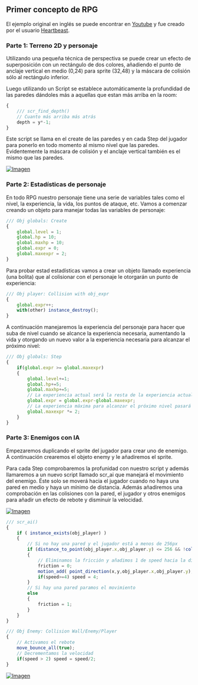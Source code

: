 ## Primer concepto de RPG

El ejemplo original en inglés se puede encontrar en [Youtube](https://www.youtube.com/watch?v=FqYS-4_oSRw) y fue creado por el usuario [Heartbeast](https://www.youtube.com/channel/UCrHQNOyU1q6BFEfkNq2CYMA). 

### Parte 1: Terreno 2D y personaje

Utilizando una pequeña técnica de perspectiva se puede crear un efecto de superposición con un rectángulo de dos colores, añadiendo el punto de anclaje vertical en medio (0,24) para sprite (32,48) y la máscara de colisión sólo al rectángulo inferior.

Luego utilizando un Script se establece automáticamente la profundidad de las paredes dándoles más a aquellas que estan más arriba en la room:

```javascript
{
	/// scr_find_depth()
    // Cuanto más arriba más atrás
    depth = y*-1;   
}
```

Este script se llama en el create de las paredes y en cada Step del jugador para ponerlo en todo momento al mismo nivel que las paredes. Evidentemente la máscara de colisión y el anclaje vertical también es el mismo que las paredes.

[![Imagen](https://github.com/hcosta/referencia-gml/raw/master/aprendizaje/plataformas/12_primer_concepto_rpg.gmx/captura.png)](https://github.com/hcosta/referencia-gml/raw/master/aprendizaje/plataformas/12_primer_concepto_rpg.gmx/captura.png)

### Parte 2: Estadísticas de personaje

En todo RPG nuestro personaje tiene una serie de variables tales como el nivel, la experiencia, la vida, los puntos de ataque, etc. Vamos a comenzar creando un objeto para manejar todas las variables de personaje:

```javascript
/// Obj globals: Create
{
    global.level = 1;
    global.hp = 10;
    global.maxhp = 10;
    global.expr = 0;
    global.maxexpr = 2;
}
```

Para probar estad estadísticas vamos a crear un objeto llamado experiencia (una bolita) que al colisionar con el personaje le otorgarán un punto de experiencia:

```javascript
/// Obj player: Collision with obj_expr
{
    global.expr++;
    with(other) instance_destroy();
}
```

A continuación manejaremos la experiencia del personaje para hacer que suba de nivel cuando se alcance la experiencia necesaria, aumentando la vida y otorgando un nuevo valor a la experiencia necesaria para alcanzar el próximo nivel:

```javascript
/// Obj globals: Step
{
    if(global.expr >= global.maxexpr)
    {
        global.level+=1;
        global.hp+=5;
        global.maxhp+=5;
        // La experiencia actual será la resta de la experiencia actual del nivel menos la experiencia actual
        global.expr = global.expr-global.maxexpr;
        // La experiencia máxima para alcanzar el próximo nivel pasará a ser el doble que la del nivel actual
        global.maxexpr *= 2;
    }   
}
```

### Parte 3: Enemigos con IA

Empezaremos duplicando el sprite del jugador para crear uno de enemigo. A continuación crearemos el objeto enemy y le añadiremos el sprite.

Para cada Step comprobaremos la profunidad con nuestro script y además llamaremos a un nuevo script llamado scr_ai que manejará el movimiento del enemigo. Éste solo se moverá hacia el jugador cuando no haya una pared en medio y haya un mínimo de distancia. Además añadiremos una comprobación en las colisiones con la pared, el jugador y otros enemigos para añadir un efecto de rebote y disminuir la velocidad.

[![Imagen](https://github.com/hcosta/referencia-gml/raw/master/aprendizaje/plataformas/12_primer_concepto_rpg.gmx/captura2-5.png)](https://github.com/hcosta/referencia-gml/raw/master/aprendizaje/plataformas/12_primer_concepto_rpg.gmx/captura2-5.png)

```javascript
/// scr_ai()
{
    if ( instance_exists(obj_player) )
    {
        // Si no hay una pared y el jugador está a menos de 256px
        if (distance_to_point(obj_player.x,obj_player.y) <= 256 && !collision_line(x,y,obj_player.x,obj_player.y,obj_wall,false,true))
        {
            // Eliminamos la fricción y añadimos 1 de speed hacia la dirección del jugador
            friction = 0;
            motion_add( point_direction(x,y,obj_player.x,obj_player.y), 1 );
            if(speed>=4) speed = 4;
        } 
        // Si hay una pared paramos el movimiento
        else
        {
            friction = 1;
        }
    }
}
```

```javascript
/// Obj Enemy: Collision Wall/Enemy/Player
{
    // Activamos el rebote
    move_bounce_all(true);
    // Decrementamos la velocidad
    if(speed > 2) speed = speed/2;
}
```

[![Imagen](https://github.com/hcosta/referencia-gml/raw/master/aprendizaje/plataformas/12_primer_concepto_rpg.gmx/captura3.png)](https://github.com/hcosta/referencia-gml/raw/master/aprendizaje/plataformas/12_primer_concepto_rpg.gmx/captura3.png)